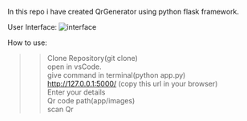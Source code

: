 In this repo i have created QrGenerator using python flask framework.

User Interface:
![interface](https://github.com/ritikrana0169/QrGeneratorPython/assets/99540875/5178c3a4-b801-468c-910d-fcc4f544272f)


How to use:
>> Clone Repository(git clone)<br>
>> open in vsCode.<br>
>> give command in terminal(python app.py)<br>
>> http://127.0.0.1:5000/ (copy this url in your browser)<br>
>> Enter your details<br>
>> Qr code path(app/images)<br>
>> scan Qr<br>


